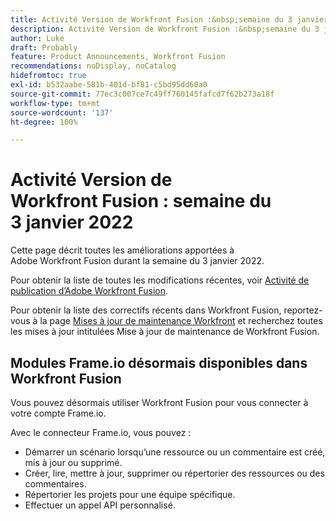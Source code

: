 ```yaml
---
title: Activité Version de Workfront Fusion :&nbsp;semaine du 3 janvier 2022
description: Activité Version de Workfront Fusion :&nbsp;semaine du 3 janvier 2022
author: Luke
draft: Probably
feature: Product Announcements, Workfront Fusion
recommendations: noDisplay, noCatalog
hidefromtoc: true
exl-id: b532aabe-581b-401d-bf81-c5bd95dd60a0
source-git-commit: 77ec3c007ce7c49ff760145fafcd7f62b273a18f
workflow-type: tm+mt
source-wordcount: '137'
ht-degree: 100%

---
```


# Activité Version de Workfront Fusion : semaine du 3 janvier 2022

Cette page décrit toutes les améliorations apportées à Adobe Workfront Fusion durant la semaine du 3 janvier 2022.

Pour obtenir la liste de toutes les modifications récentes, voir [Activité de publication d’Adobe Workfront Fusion](/help/workfront-fusion/fusion-product-releases/fusion-release-activity.md).

Pour obtenir la liste des correctifs récents dans Workfront Fusion, reportez-vous à la page [Mises à jour de maintenance Workfront](https://experienceleague.adobe.com/docs/workfront-known-issues/releases/current-updates.html) et recherchez toutes les mises à jour intitulées Mise à jour de maintenance de Workfront Fusion.

## Modules Frame.io désormais disponibles dans Workfront Fusion

Vous pouvez désormais utiliser Workfront Fusion pour vous connecter à votre compte Frame.io.

Avec le connecteur Frame.io, vous pouvez :

* Démarrer un scénario lorsqu’une ressource ou un commentaire est créé, mis à jour ou supprimé.
* Créer, lire, mettre à jour, supprimer ou répertorier des ressources ou des commentaires.
* Répertorier les projets pour une équipe spécifique.
* Effectuer un appel API personnalisé.
